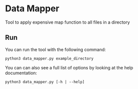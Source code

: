 # Data Mapper
Tool to apply expensive map function to all files in a directory

## Run
You can run the tool with the following command:
```
python3 data_mapper.py example_directory
```

You can can also see a full list of options by looking at the help documentation:
```
python3 data_mapper.py [-h | --help]
```
